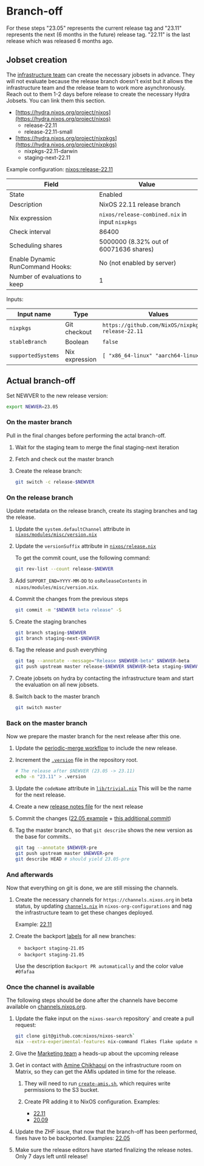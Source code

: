 # Branch-off

For these steps "23.05" represents the current release tag and "23.11" represents the next
(6 months in the future) release tag. "22.11" is the last release which was released 6 months
ago.

## Jobset creation

The [infrastructure team](https://matrix.to/#/#infra:nixos.org) can create the necessary jobsets
in advance. They will not evaluate because the release branch doesn't exist but it allows the
infrastructure team and the release team to work more asynchronously. Reach out to them 1-2 days
before release to create the necessary Hydra Jobsets. You can link them this section.

- [https://hydra.nixos.org/project/nixos](https://hydra.nixos.org/project/nixos)
    - release-22.11
    - release-22.11-small
- [https://hydra.nixos.org/project/nixpkgs](https://hydra.nixos.org/project/nixpkgs)
    - nixpkgs-22.11-darwin
    - staging-next-22.11

Example configuration: [nixos:release-22.11](https://hydra.nixos.org/jobset/nixos/release-22.11#tabs-configuration)

|Field|Value|
|-|-|
|State|Enabled|
|Description|NixOS 22.11 release branch|
|Nix expression|`nixos/release-combined.nix` in input `nixpkgs`|
|Check interval|86400|
|Scheduling shares|5000000 (8.32% out of 60071636 shares)|
|Enable Dynamic RunCommand Hooks:|No (not enabled by server)|
|Number of evaluations to keep|1|

Inputs:

|Input name|Type|Values|
|-|-|-|
|`nixpkgs`|Git checkout|`https://github.com/NixOS/nixpkgs.git release-22.11`|
|`stableBranch`|Boolean|`false`|
|`supportedSystems`|Nix expression|`[ "x86_64-linux" "aarch64-linux" ]`|

## Actual branch-off

Set NEWVER to the new release version:

```bash
export NEWVER=23.05
```

### On the master branch

Pull in the final changes before performing the actal branch-off.

1. Wait for the staging team to merge the final staging-next iteration

1. Fetch and check out the master branch

1. Create the release branch:

   ```bash
   git switch -c release-$NEWVER
   ```

### On the release branch

Update metadata on the release branch, create its staging branches and tag the release.

1. Update the `system.defaultChannel` attribute in [`nixos/modules/misc/version.nix`](https://github.com/NixOS/nixpkgs/commit/bb029673bface2fc9fb807f209f63ca06478a72d)

1. Update the `versionSuffix` attribute in [`nixos/release.nix`](https://github.com/NixOS/nixpkgs/commit/7ae60dd7068478db5d936a3850b6df859aec21d0)

   To get the commit count, use the following command:

   ```bash
   git rev-list --count release-$NEWVER
   ```


1. Add `SUPPORT_END=YYYY-MM-DD` to `osReleaseContents` in `nixos/modules/misc/version.nix`.

1. Commit the changes from the previous steps

   ```bash
   git commit -m "$NEWVER beta release" -S
   ```

1. Create the staging branches
   ```bash
   git branch staging-$NEWVER
   git branch staging-next-$NEWVER
   ```

1. Tag the release and push everything

   ```bash
   git tag --annotate --message="Release $NEWVER-beta" $NEWVER-beta
   git push upstream master release-$NEWVER $NEWVER-beta staging-$NEWVER staging-next-$NEWVER
   ```

1. Create jobsets on hydra by contacting the infrastructure team and start the evaluation on all new jobsets.

1. Switch back to the master branch

   ```bash
   git switch master
   ```

### Back on the master branch

Now we prepare the master branch for the next release after this one.


1. Update the [periodic-merge workflow](https://github.com/NixOS/nixpkgs/blob/master/.github/workflows/periodic-merge-24h.yml) to include the new release.

1. Increment the [`.version`](https://github.com/NixOS/nixpkgs/commit/01268fda85b7eee4e462c873d8654f975067731f#diff-2bc0e46110b507d6d5a344264ef15adaR1)
   file in the repository root.

   ```bash
   # The release after $NEWVER (23.05 -> 23.11)
   echo -n "23.11" > .version
   ````

1. Update the `codeName` attribute in [`lib/trivial.nix`](https://github.com/NixOS/nixpkgs/commit/01268fda85b7eee4e462c873d8654f975067731f#diff-03f3d41b68f62079c55001f1a1c55c1dR137)
   This will be the name for the next release.

1. Create a new [release notes file](https://github.com/NixOS/nixpkgs/commit/01268fda85b7eee4e462c873d8654f975067731f#diff-e7ee5ff686cdcc513ca089d6e5682587R11)
   for the next release

1. Commit the changes ([22.05 example](https://github.com/NixOS/nixpkgs/commit/bfdfe12c788d7474b88e7a7790b88b1c0f8e01b5) + [this additional commit](https://github.com/NixOS/nixpkgs/commit/953b5d19bca4d4ddfaef5625cca277c47b39f5e7))

1. Tag the master branch, so that `git describe` shows the new version as the base for commits..

   ```bash
   git tag --annotate $NEWVER-pre
   git push upstream master $NEWVER-pre
   git describe HEAD # should yield 23.05-pre
   ```

### And afterwards

Now that everything on git is done, we are still missing the channels.

1. Create the necessary channels for `https://channels.nixos.org` in beta status, by updating
   [`channels.nix`](https://github.com/NixOS/nixos-org-configurations/blob/master/channels.nix) in `nixos-org-configurations`
   and nag the infrastructure team to get these changes deployed.

   Example: [22.11](https://github.com/NixOS/nixos-org-configurations/commit/9a0b3674a11b445c973334c78e8ca0eda36775e4)

1. Create the backport [labels](https://github.com/NixOS/nixpkgs/labels) for all new branches:
   - `backport staging-21.05`
   - `backport staging-21.05`

   Use the description `Backport PR automatically` and the color value `#0fafaa`

### Once the channel is available

The following steps should be done after the channels have become available on [channels.nixos.org](https://channels.nixos.org).

1. Update the flake input on the `nixos-search` repository` and create a pull request:

   ```bash
   git clone git@github.com:nixos/nixos-search`
   nix --extra-experimental-features nix-command flakes flake update nixos-org-configurations
   ```

1. Give the [Marketing team](https://matrix.to/#/#marketing:nixos.org) a heads-up about the upcoming release

1. Get in contact with [Amine Chikhaoui](https://github.com/AmineChikhaoui) on the infrastructure room on Matrix, so
   they can get the AMIs updated in time for the release.

   1. They will need to run [`create-amis.sh`](https://github.com/NixOS/nixpkgs/blob/master/nixos/maintainers/scripts/ec2/create-amis.sh`),
      which requires write permissions to the S3 bucket.

   1. Create PR adding it to NixOS configuration. Examples:
      - [22.11](https://github.com/NixOS/nixpkgs/pull/204014)
      - [20.09](https://github.com/NixOS/nixpkgs/pull/101720)

1. Update the ZHF issue, that now that the branch-off has been performed, fixes have to be backported.
   Examples: [22.05](https://github.com/NixOS/nixpkgs/issues/172160#issuecomment-1135112918)

1. Make sure the release editors have started finalizing the release notes. Only 7 days left until release!
